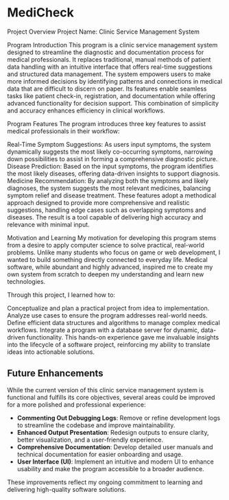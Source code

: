 # MediCheck
Project Overview
Project Name: Clinic Service Management System

Program Introduction
This program is a clinic service management system designed to streamline the diagnostic and documentation process for medical professionals. It replaces traditional, manual methods of patient data handling with an intuitive interface that offers real-time suggestions and structured data management. The system empowers users to make more informed decisions by identifying patterns and connections in medical data that are difficult to discern on paper. Its features enable seamless tasks like patient check-in, registration, and documentation while offering advanced functionality for decision support. This combination of simplicity and accuracy enhances efficiency in clinical workflows.

Program Features
The program introduces three key features to assist medical professionals in their workflow:

Real-Time Symptom Suggestions: As users input symptoms, the system dynamically suggests the most likely co-occurring symptoms, narrowing down possibilities to assist in forming a comprehensive diagnostic picture.
Disease Prediction: Based on the input symptoms, the program identifies the most likely diseases, offering data-driven insights to support diagnosis.
Medicine Recommendation: By analyzing both the symptoms and likely diagnoses, the system suggests the most relevant medicines, balancing symptom relief and disease treatment.
These features adopt a methodical approach designed to provide more comprehensive and realistic suggestions, handling edge cases such as overlapping symptoms and diseases. The result is a tool capable of delivering high accuracy and relevance with minimal input.

Motivation and Learning
My motivation for developing this program stems from a desire to apply computer science to solve practical, real-world problems. Unlike many students who focus on game or web development, I wanted to build something directly connected to everyday life. Medical software, while abundant and highly advanced, inspired me to create my own system from scratch to deepen my understanding and learn new technologies.

Through this project, I learned how to:

Conceptualize and plan a practical project from idea to implementation.
Analyze use cases to ensure the program addresses real-world needs.
Define efficient data structures and algorithms to manage complex medical workflows.
Integrate a program with a database server for dynamic, data-driven functionality.
This hands-on experience gave me invaluable insights into the lifecycle of a software project, reinforcing my ability to translate ideas into actionable solutions.


## Future Enhancements
While the current version of this clinic service management system is functional and fulfills its core objectives, several areas could be improved for a more polished and professional experience:
- **Commenting Out Debugging Logs**: Remove or refine development logs to streamline the codebase and improve maintainability.
- **Enhanced Output Presentation**: Redesign outputs to ensure clarity, better visualization, and a user-friendly experience.
- **Comprehensive Documentation**: Develop detailed user manuals and technical documentation for easier onboarding and usage.
- **User Interface (UI)**: Implement an intuitive and modern UI to enhance usability and make the program accessible to a broader audience.

These improvements reflect my ongoing commitment to learning and delivering high-quality software solutions.
